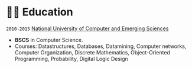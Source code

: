 # 👨‍🎓 Education

`2010-2015` [National University of Computer and Emerging Sciences](https://www.nu.edu.pk/)
- **BSCS** in Computer Science.
- Courses: Datastructures, Databases, Datamining, Computer networks, Computer Organization, Discrete Mathematics, Object-Oriented Programming, Probability, Digital Logic Design
